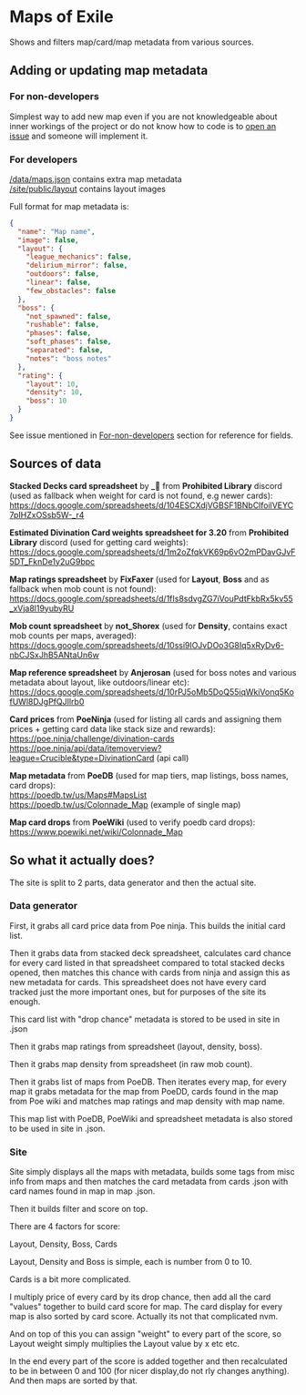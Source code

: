 # Maps of Exile

Shows and filters map/card/map metadata from various sources.

## Adding or updating map metadata

### For non-developers

Simplest way to add new map even if you are not knowledgeable about inner workings of the project or do not know how to code is to
[open an issue](https://github.com/deathbeam/maps-of-exile/issues/new?labels=map-data&template=map_data.yml&title=Enter+map+name+here) and someone will implement it.  

### For developers

[/data/maps.json](/data/maps.json) contains extra map metadata  
[/site/public/layout](/site/public/layout/) contains layout images  

Full format for map metadata is:

```json
{
  "name": "Map name",
  "image": false,
  "layout": {
    "league_mechanics": false,
    "delirium_mirror": false,
    "outdoors": false,
    "linear": false,
    "few_obstacles": false
  },
  "boss": {
    "not_spawned": false,
    "rushable": false,
    "phases": false,
    "soft_phases": false,
    "separated": false,
    "notes": "boss notes"
  },
  "rating": {
    "layout": 10,
    "density": 10,
    "boss": 10
  }
}
```

See issue mentioned in [For-non-developers](#for-non-developers) section for reference for fields.

## Sources of data

**Stacked Decks card spreadsheet** by **_🐌** from **Prohibited Library** discord (used as fallback when weight for card is not found, e.g newer cards):  
https://docs.google.com/spreadsheets/d/104ESCXdjVGBSF1BNbClfoilVEYC7pIHZxOSsb5W-_r4

**Estimated Divination Card weights spreadsheet for 3.20** from **Prohibited Library** discord (used for getting card weights):
https://docs.google.com/spreadsheets/d/1m2oZfqkVK69p6vO2mPDavGJvF5DT_FknDe1y2uG9bpc

**Map ratings spreadsheet** by **FixFaxer** (used for **Layout**, **Boss** and as fallback when mob count is not found):
https://docs.google.com/spreadsheets/d/1fIs8sdvgZG7iVouPdtFkbRx5kv55_xVja8l19yubyRU

**Mob count spreadsheet** by **not_Shorex** (used for **Density**, contains exact mob counts per maps, averaged):
https://docs.google.com/spreadsheets/d/10ssi9lOJvDOo3G8Iq5xRyDv6-nbCJSxJhB5ANtaUn6w

**Map reference spreadsheet** by **Anjerosan** (used for boss notes and various metadata about layout, like outdoors/linear etc):
https://docs.google.com/spreadsheets/d/10rPJ5oMb5DoQ55iqWkiVonq5KofUWl8DJgPfQJIlrb0

**Card prices** from **PoeNinja** (used for listing all cards and assigning them prices + getting card data like stack size and rewards):  
https://poe.ninja/challenge/divination-cards  
https://poe.ninja/api/data/itemoverview?league=Crucible&type=DivinationCard (api call)

**Map metadata** from **PoeDB** (used for map tiers, map listings, boss names, card drops):  
https://poedb.tw/us/Maps#MapsList  
https://poedb.tw/us/Colonnade_Map (example of single map)

**Map card drops** from **PoeWiki** (used to verify poedb card drops):  
https://www.poewiki.net/wiki/Colonnade_Map  

## So what it actually does?

The site is split to 2 parts, data generator and then the actual site.

### Data generator

First, it grabs all card price data from Poe ninja. This builds the initial card list.

Then it grabs data from stacked deck spreadsheet, calculates card chance for every card listed in that spreadsheet compared to total stacked decks opened, then matches this chance with cards from ninja and assign this as new metadata for cards. This spreadsheet does not have every card tracked just the more important ones, but for purposes of the site its enough.

This card list with "drop chance" metadata is stored to be used in site in .json

Then it grabs map ratings from spreadsheet (layout, density, boss).

Then it grabs map density from spreadsheet (in raw mob count).

Then it grabs list of maps from PoeDB. Then iterates every map, for every map it grabs metadata for the map from PoeDD, cards found in the map from Poe wiki and matches map ratings and map density with map name.

This map list with PoeDB, PoeWiki and spreadsheet metadata is also stored to be used in site in .json.

### Site

Site simply displays all the maps with metadata, builds some tags from misc info from maps and then matches the card metadata from cards .json with card names found in map in map .json.

Then it builds filter and score on top.

There are 4 factors for score:

Layout, Density, Boss, Cards

Layout, Density and Boss is simple, each is number from 0 to 10.

Cards is a bit more complicated.

I multiply price of every card by its drop chance, then add all the card "values" together to build card score for map. The card display for every map is also sorted by card score. Actually its not that complicated nvm.

And on top of this you can assign "weight" to every part of the score, so Layout weight simply multiplies the Layout value by x etc etc.

In the end every part of the score is added together and then recalculated to be in between 0 and 100 (for nicer display,do not rly changes anything). And then maps are sorted by that.
